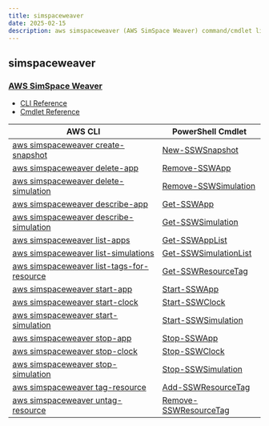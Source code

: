 ```yaml
---
title: simspaceweaver
date: 2025-02-15
description: aws simspaceweaver (AWS SimSpace Weaver) command/cmdlet list.
---
```


## simspaceweaver

### [AWS SimSpace Weaver](https://aws.amazon.com/simspaceweaver/)

* [CLI Reference](https://awscli.amazonaws.com/v2/documentation/api/latest/reference/simspaceweaver/index.html)
* [Cmdlet Reference](https://docs.aws.amazon.com/powershell/latest/reference/items/SimSpaceWeaver_cmdlets.html)

|AWS CLI|PowerShell Cmdlet|
|----|----|
|[aws simspaceweaver create-snapshot](https://awscli.amazonaws.com/v2/documentation/api/latest/reference/simspaceweaver/create-snapshot.html)|[New-SSWSnapshot](https://docs.aws.amazon.com/powershell/latest/reference/items/New-SSWSnapshot.html)|
|[aws simspaceweaver delete-app](https://awscli.amazonaws.com/v2/documentation/api/latest/reference/simspaceweaver/delete-app.html)|[Remove-SSWApp](https://docs.aws.amazon.com/powershell/latest/reference/items/Remove-SSWApp.html)|
|[aws simspaceweaver delete-simulation](https://awscli.amazonaws.com/v2/documentation/api/latest/reference/simspaceweaver/delete-simulation.html)|[Remove-SSWSimulation](https://docs.aws.amazon.com/powershell/latest/reference/items/Remove-SSWSimulation.html)|
|[aws simspaceweaver describe-app](https://awscli.amazonaws.com/v2/documentation/api/latest/reference/simspaceweaver/describe-app.html)|[Get-SSWApp](https://docs.aws.amazon.com/powershell/latest/reference/items/Get-SSWApp.html)|
|[aws simspaceweaver describe-simulation](https://awscli.amazonaws.com/v2/documentation/api/latest/reference/simspaceweaver/describe-simulation.html)|[Get-SSWSimulation](https://docs.aws.amazon.com/powershell/latest/reference/items/Get-SSWSimulation.html)|
|[aws simspaceweaver list-apps](https://awscli.amazonaws.com/v2/documentation/api/latest/reference/simspaceweaver/list-apps.html)|[Get-SSWAppList](https://docs.aws.amazon.com/powershell/latest/reference/items/Get-SSWAppList.html)|
|[aws simspaceweaver list-simulations](https://awscli.amazonaws.com/v2/documentation/api/latest/reference/simspaceweaver/list-simulations.html)|[Get-SSWSimulationList](https://docs.aws.amazon.com/powershell/latest/reference/items/Get-SSWSimulationList.html)|
|[aws simspaceweaver list-tags-for-resource](https://awscli.amazonaws.com/v2/documentation/api/latest/reference/simspaceweaver/list-tags-for-resource.html)|[Get-SSWResourceTag](https://docs.aws.amazon.com/powershell/latest/reference/items/Get-SSWResourceTag.html)|
|[aws simspaceweaver start-app](https://awscli.amazonaws.com/v2/documentation/api/latest/reference/simspaceweaver/start-app.html)|[Start-SSWApp](https://docs.aws.amazon.com/powershell/latest/reference/items/Start-SSWApp.html)|
|[aws simspaceweaver start-clock](https://awscli.amazonaws.com/v2/documentation/api/latest/reference/simspaceweaver/start-clock.html)|[Start-SSWClock](https://docs.aws.amazon.com/powershell/latest/reference/items/Start-SSWClock.html)|
|[aws simspaceweaver start-simulation](https://awscli.amazonaws.com/v2/documentation/api/latest/reference/simspaceweaver/start-simulation.html)|[Start-SSWSimulation](https://docs.aws.amazon.com/powershell/latest/reference/items/Start-SSWSimulation.html)|
|[aws simspaceweaver stop-app](https://awscli.amazonaws.com/v2/documentation/api/latest/reference/simspaceweaver/stop-app.html)|[Stop-SSWApp](https://docs.aws.amazon.com/powershell/latest/reference/items/Stop-SSWApp.html)|
|[aws simspaceweaver stop-clock](https://awscli.amazonaws.com/v2/documentation/api/latest/reference/simspaceweaver/stop-clock.html)|[Stop-SSWClock](https://docs.aws.amazon.com/powershell/latest/reference/items/Stop-SSWClock.html)|
|[aws simspaceweaver stop-simulation](https://awscli.amazonaws.com/v2/documentation/api/latest/reference/simspaceweaver/stop-simulation.html)|[Stop-SSWSimulation](https://docs.aws.amazon.com/powershell/latest/reference/items/Stop-SSWSimulation.html)|
|[aws simspaceweaver tag-resource](https://awscli.amazonaws.com/v2/documentation/api/latest/reference/simspaceweaver/tag-resource.html)|[Add-SSWResourceTag](https://docs.aws.amazon.com/powershell/latest/reference/items/Add-SSWResourceTag.html)|
|[aws simspaceweaver untag-resource](https://awscli.amazonaws.com/v2/documentation/api/latest/reference/simspaceweaver/untag-resource.html)|[Remove-SSWResourceTag](https://docs.aws.amazon.com/powershell/latest/reference/items/Remove-SSWResourceTag.html)|

